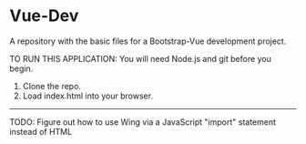 # Vue-Dev
A repository with the basic files for a Bootstrap-Vue development project.

TO RUN THIS APPLICATION:
You will need Node.js and git before you begin.
1. Clone the repo.
2. Load index.html into your browser.

-------------------------------------------

TODO: Figure out how to use Wing via a JavaScript "import" statement instead of
HTML <script> tags. I'm pretty sure <script> tags won't work with webpack.

NOTE: I started adding Vue Router to this project, but it seems better to start over
with a a new project templated from Vue CLI. See the StaticTGC project for further
progress.

TODO: Bundle Bootstrap and single-file components using webpack instead of
including them via script and link tags. See https://webpack.js.org/guides/getting-started/
to learn webpack and https://bootstrap-vue.js.org/docs/reference/starter-templates/
for examples of using it with bootstrap.

TODO: Display the cart contents using a Bootstrap-Vue table.
